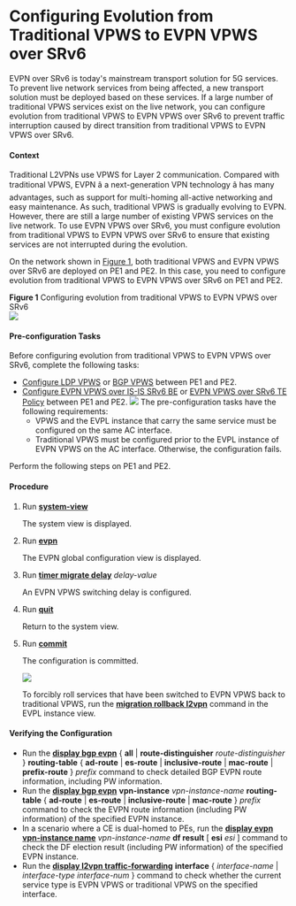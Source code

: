Configuring Evolution from Traditional VPWS to EVPN VPWS over SRv6
==================================================================

EVPN over SRv6 is today's mainstream transport solution for 5G services. To prevent live network services from being affected, a new transport solution must be deployed based on these services. If a large number of traditional VPWS services exist on the live network, you can configure evolution from traditional VPWS to EVPN VPWS over SRv6 to prevent traffic interruption caused by direct transition from traditional VPWS to EVPN VPWS over SRv6.

#### Context

Traditional L2VPNs use VPWS for Layer 2 communication. Compared with traditional VPWS, EVPN â a next-generation VPN technology â has many advantages, such as support for multi-homing all-active networking and easy maintenance. As such, traditional VPWS is gradually evolving to EVPN. However, there are still a large number of existing VPWS services on the live network. To use EVPN VPWS over SRv6, you must configure evolution from traditional VPWS to EVPN VPWS over SRv6 to ensure that existing services are not interrupted during the evolution.

On the network shown in [Figure 1](#EN-US_TASK_0000001285353741__fig579251613147), both traditional VPWS and EVPN VPWS over SRv6 are deployed on PE1 and PE2. In this case, you need to configure evolution from traditional VPWS to EVPN VPWS over SRv6 on PE1 and PE2.

**Figure 1** Configuring evolution from traditional VPWS to EVPN VPWS over SRv6  
![](figure/en-us_image_0000001271449924.png)

#### Pre-configuration Tasks

Before configuring evolution from traditional VPWS to EVPN VPWS over SRv6, complete the following tasks:

* [Configure LDP VPWS](dc_vrp_vpws_cfg_3004.html) or [BGP VPWS](dc_vrp_vpws_cfg_6054.html) between PE1 and PE2.
* [Configure EVPN VPWS over IS-IS SRv6 BE](dc_vrp_srv6_cfg_all_0021_copy.html) or [EVPN VPWS over SRv6 TE Policy](dc_vrp_cfg_evpn-vpws_over_srv6-te_policy_copy.html) between PE1 and PE2. ![](../../../../public_sys-resources/note_3.0-en-us.png) The pre-configuration tasks have the following requirements:
  + VPWS and the EVPL instance that carry the same service must be configured on the same AC interface.
  + Traditional VPWS must be configured prior to the EVPL instance of EVPN VPWS on the AC interface. Otherwise, the configuration fails.

Perform the following steps on PE1 and PE2.


#### Procedure

1. Run [**system-view**](cmdqueryname=system-view)
   
   
   
   The system view is displayed.
2. Run [**evpn**](cmdqueryname=evpn)
   
   
   
   The EVPN global configuration view is displayed.
3. Run [**timer migrate delay**](cmdqueryname=timer+migrate+delay) *delay-value*
   
   
   
   An EVPN VPWS switching delay is configured.
4. Run [**quit**](cmdqueryname=quit)
   
   
   
   Return to the system view.
5. Run [**commit**](cmdqueryname=commit)
   
   
   
   The configuration is committed.
   
   
   
   ![](../../../../public_sys-resources/note_3.0-en-us.png) 
   
   To forcibly roll services that have been switched to EVPN VPWS back to traditional VPWS, run the [**migration rollback l2vpn**](cmdqueryname=migration+rollback+l2vpn) command in the EVPL instance view.

#### Verifying the Configuration

* Run the [**display bgp evpn**](cmdqueryname=display+bgp+evpn) { **all** | **route-distinguisher** *route-distinguisher* } **routing-table** { **ad-route** | **es-route** | **inclusive-route** | **mac-route** | **prefix-route** } *prefix* command to check detailed BGP EVPN route information, including PW information.
* Run the [**display bgp evpn**](cmdqueryname=display+bgp+evpn) **vpn-instance** *vpn-instance-name* **routing-table** { **ad-route** | **es-route** | **inclusive-route** | **mac-route** } *prefix* command to check the EVPN route information (including PW information) of the specified EVPN instance.
* In a scenario where a CE is dual-homed to PEs, run the [**display evpn vpn-instance name**](cmdqueryname=display+evpn+vpn-instance+name) *vpn-instance-name* **df result** [ **esi** *esi* ] command to check the DF election result (including PW information) of the specified EVPN instance.
* Run the [**display l2vpn traffic-forwarding**](cmdqueryname=display+l2vpn+traffic-forwarding) **interface** { *interface-name* | *interface-type* *interface-num* } command to check whether the current service type is EVPN VPWS or traditional VPWS on the specified interface.